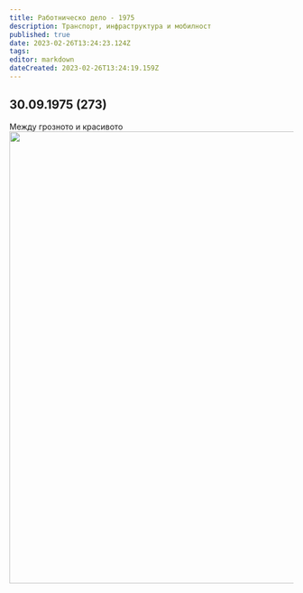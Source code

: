 ```yaml
---
title: Работническо дело - 1975
description: Транспорт, инфраструктура и мобилност
published: true
date: 2023-02-26T13:24:23.124Z
tags: 
editor: markdown
dateCreated: 2023-02-26T13:24:19.159Z
---
```


## 30.09.1975 (273)
Между грозното и красивото
<img src="https://lh3.googleusercontent.com/T_IDXCU-0CkxTBdZT1Mbbge9XseDPNSuxuiqbQT2hUL1imxS485V_A0YEQ1y96vPFCM=w2400" width="800">